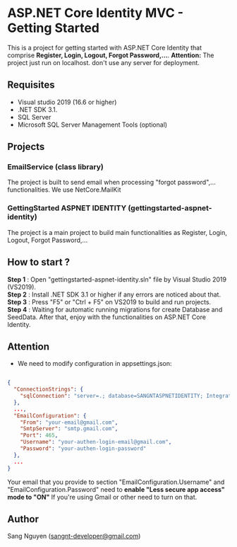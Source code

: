 # ASP.NET Core Identity MVC - Getting Started

This is a project for getting started with ASP.NET Core Identity that comprise **Register, Login, Logout, Forgot Password,...**.
**Attention:** The project just run on localhost. don't use any server for deployment.

## Requisites

- Visual studio 2019 (16.6 or higher)
- .NET SDK 3.1.
- SQL Server
- Microsoft SQL Server Management Tools (optional)

## Projects

### EmailService (class library)
The project is built to send email when processing "forgot password",... functionalities. We use NetCore.MailKit

### GettingStarted ASPNET IDENTITY (gettingstarted-aspnet-identity)
The project is a main project to build main functionalities as Register, Login, Logout, Forgot Password,...

## How to start ?

**Step 1** : Open "gettingstarted-aspnet-identity.sln" file by Visual Studio 2019 (VS2019).<br/>
**Step 2** : Install .NET SDK 3.1 or higher if any errors are noticed about that.<br/>
**Step 3** : Press "F5" or "Ctrl + F5" on VS2019 to build and run projects. <br/>
**Step 4** : Waiting for automatic running migrations for create Database and SeedData. After that, enjoy with the functionalities on ASP.NET Core Identity. <br/>

## Attention
- We need to modify configuration in appsettings.json:

```json

{
  "ConnectionStrings": {
    "sqlConnection": "server=.; database=SANGNTASPNETIDENTITY; Integrated Security=true"
  },
  ...,
  "EmailConfiguration": {
    "From": "your-email@gmail.com",
    "SmtpServer": "smtp.gmail.com",
    "Port": 465,
    "Username": "your-authen-login-email@gmail.com",
    "Password": "your-authen-login-password"
  },
  ...
}
```
Your email that you provide to section "EmailConfiguration.Username" and "EmailConfiguration.Password" need to **enable "Less secure app access" mode to "ON"** If you're using Gmail or other need to turn on that.

## Author
Sang Nguyen (sangnt-developer@gmail.com)
